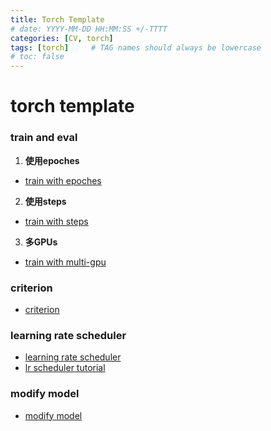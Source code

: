 ```yaml
---
title: Torch Template
# date: YYYY-MM-DD HH:MM:SS +/-TTTT
categories: [CV, torch]
tags: [torch]     # TAG names should always be lowercase
# toc: false
---
```


# torch template

### train and eval
1. **使用epoches**
- [train with epoches](./resources/train_with_epoches.md)
2. **使用steps**
- [train with steps](./resources/train_with_steps.md)
3. **多GPUs**
- [train with multi-gpu](./resources/train_with_multigpus.md)

### **criterion**
- [criterion](./resources/criterion.md)

### **learning rate scheduler**
- [learning rate scheduler](./resources/lr_scheduler.md)
- [lr scheduler tutorial](./examples/lr-schedule/lr-schedule-examples.md)

### **modify model**
- [modify model](./resources/modify_model.md)
